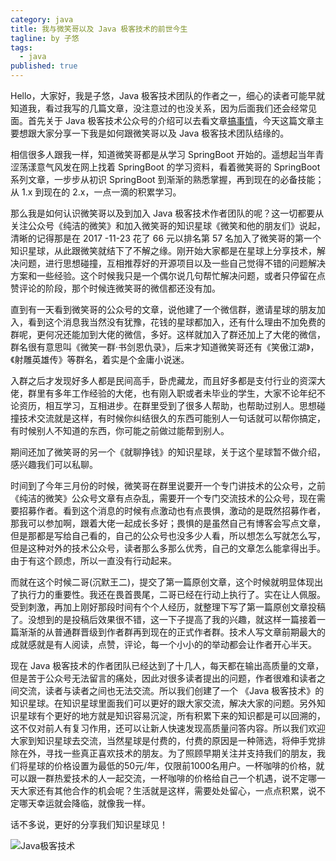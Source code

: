 ```yaml
---
category: java
title: 我与微笑哥以及 Java 极客技术的前世今生
tagline: by 子悠
tags: 
  - java
published: true
---
```


Hello，大家好，我是子悠，Java 极客技术团队的作者之一，细心的读者可能早就知道我，看过我写的几篇文章，没注意过的也没关系，因为后面我们还会经常见面。首先关于 Java 极客技术公众号的介绍可以去看文章[搞事情](https://mp.weixin.qq.com/s/4O5AvyR7tqsKNJVBOolEGw)，今天这篇文章主要想跟大家分享一下我是如何跟微笑哥以及 Java 极客技术团队结缘的。
<!--more-->

相信很多人跟我一样，知道微笑哥都是从学习 SpringBoot 开始的。遥想起当年青涩荡漾意气风发在网上找着 SpringBoot 的学习资料，看着微笑哥的 SpringBoot 系列文章，一步步从初识 SpringBoot 到渐渐的熟悉掌握，再到现在的必备技能；从 1.x 到现在的 2.x，一点一滴的积累学习。

那么我是如何认识微笑哥以及到加入 Java 极客技术作者团队的呢？这一切都要从关注公众号《纯洁的微笑》和加入微笑哥的知识星球《微笑和他的朋友们》说起，清晰的记得那是在 2017 -11-23 花了 66 元以排名第 57 名加入了微笑哥的第一个知识星球，从此跟微笑就结下了不解之缘。刚开始大家都是在星球上分享技术，解决问题，进行思想碰撞，互相推荐好的开源项目以及一些自己觉得不错的问题解决方案和一些经验。这个时候我只是一个偶尔说几句帮忙解决问题，或者只停留在点赞评论的阶段，那个时候连微笑哥的微信都还没有加。

直到有一天看到微笑哥的公众号的文章，说他建了一个微信群，邀请星球的朋友加入，看到这个消息我当然没有犹豫，花钱的星球都加入，还有什么理由不加免费的群呢，更何况还能加到大佬的微信，多好。这样就加入了群还加上了大佬的微信，群名很有意思叫《微笑一群·书剑恩仇录》，后来才知道微笑哥还有《笑傲江湖》，《射雕英雄传》等群名，着实是个金庸小说迷。

入群之后才发现好多人都是民间高手，卧虎藏龙，而且好多都是支付行业的资深大佬，群里有多年工作经验的大佬，也有刚入职或者未毕业的学生，大家不论年纪不论资历，相互学习，互相进步。在群里受到了很多人帮助，也帮助过别人。思想碰撞技术交流就是这样，有时候你纠结很久的东西可能别人一句话就可以帮你搞定，有时候别人不知道的东西，你可能之前做过能帮到别人。

期间还加了微笑哥的另一个《就聊挣钱》的知识星球，关于这个星球暂不做介绍，感兴趣我们可以私聊。

时间到了今年三月份的时候，微笑哥在群里说要开一个专门讲技术的公众号，之前《纯洁的微笑》公众号文章有点杂乱，需要开一个专门交流技术的公众号，现在需要招募作者。看到这个消息的时候有点激动也有点畏惧，激动的是既然招募作者，那我可以参加啊，跟着大佬一起成长多好；畏惧的是虽然自己有博客会写点文章，但是那都是写给自己看的，自己的公众号也没多少人看，所以想怎么写就怎么写，但是这种对外的技术公众号，读者那么多那么优秀，自己的文章怎么能拿得出手。由于有这个顾虑，所以一直没有行动起来。

而就在这个时候二哥(沉默王二)，提交了第一篇原创文章，这个时候就明显体现出了执行力的重要性。我还在畏首畏尾，二哥已经在行动上执行了。实在让人佩服。受到刺激，再加上刚好那段时间有个个人经历，就整理下写了第一篇原创文章投稿了。没想到的是投稿后效果很不错，这一下子提高了我的兴趣，就这样一篇接着一篇渐渐的从普通群晋级到作者群再到现在的正式作者群。技术人写文章前期最大的成就感就是有人阅读，点赞，评论，每一个小小的的举动都会让作者开心半天。

现在 Java 极客技术的作者团队已经达到了十几人，每天都在输出高质量的文章，但是苦于公众号无法留言的痛处，因此对很多读者提出的问题，作者很难和读者之间交流，读者与读者之间也无法交流。所以我们创建了一个 《Java 极客技术》的知识星球。在知识星球里面我们可以更好的跟大家交流，解决大家的问题。另外知识星球有个更好的地方就是知识容易沉淀，所有积累下来的知识都是可以回溯的，这不仅对前人有复习作用，还可以让新人快速发现高质量问答内容。所以我们欢迎大家到知识星球去交流，当然星球是付费的，付费的原因是一种筛选，将伸手党排除在外，寻找一些真正喜欢技术的朋友。为了照顾早期关注并支持我们的朋友，我们将星球的价格设置为最低的50元/年，仅限前1000名用户。一杯咖啡的价格，就可以跟一群热爱技术的人一起交流，一杯咖啡的价格给自己一个机遇，说不定哪一天大家还有其他合作的机会呢？生活就是这样，需要处处留心，一点点积累，说不定哪天幸运就会降临，就像我一样。

话不多说，更好的分享我们知识星球见！

![Java极客技术](http://www.justdojava.com/assets/images/2019/java/javageek知识星球.jpg)
